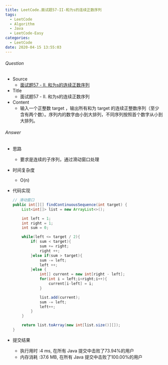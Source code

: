 ```yaml
---
title: LeetCode.面试题57-II-和为s的连续正数序列
tags:
  - LeetCode
  - Algorithm
  - Java
  - LeetCode-Easy
categories:
  - LeetCode
date: 2020-04-15 13:55:03
---
```

###### Question
- Source
	- [面试题57 - II. 和为s的连续正数序列](https://leetcode-cn.com/problems/he-wei-sde-lian-xu-zheng-shu-xu-lie-lcof/) 
- Title
	- 面试题57 - II. 和为s的连续正数序列 
- Content
	- 输入一个正整数 target ，输出所有和为 target 的连续正整数序列（至少含有两个数）。序列内的数字由小到大排列，不同序列按照首个数字从小到大排列。
<!--more-->

###### Answer
- 思路
	- 要求是连续的子序列，通过滑动窗口处理 
- 时间复杂度
	- O(n) 	
- 代码实现

	```Java
	// 滑动窗口
    public int[][] findContinuousSequence(int target) {
        List<int[]> list = new ArrayList<>();

        int left = 1;
        int right = 1;
        int sum = 0;

        while(left <= target / 2){
            if( sum < target){
                sum += right;
                right ++;
            }else if(sum > target){
                sum -= left;
                left ++;
            }else {
                int[] current = new int[right - left];
                for(int i = left;i<right;i++){
                    current[i-left] = i;
                }

                list.add(current);
                sum -= left;
                left++;
            }
        }

        return list.toArray(new int[list.size()][]);
    }
	```
- 提交结果
	- 执行用时 :4 ms, 在所有 Java 提交中击败了73.94%的用户
	- 内存消耗 :37.6 MB, 在所有 Java 提交中击败了100.00%的用户
